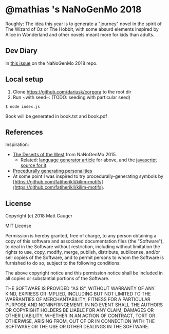 # @mathias 's NaNoGenMo 2018

Roughly: The idea this year is to generate a "journey" novel in the spirit of The Wizard of Oz or The Hobbit, with some absurd elements inspired by Alice in Wonderland and other novels meant more for kids than adults.

## Dev Diary

In [this issue](https://github.com/NaNoGenMo/2018/issues/59) on the NaNoGenMo 2018 repo.

## Local setup

1. Clone https://github.com/dariusk/corpora to the root dir
2. Run ~with seed~: (TODO: seeding with particular seed)

```
$ node index.js
```

Book will be generated in book.txt and book.pdf

## References

Inspiration:
* [The Deserts of the West](https://github.com/dariusk/NaNoGenMo-2015/issues/156) from NaNoGenMo 2015.
  * Related: [language generator article](https://mewo2.com/notes/naming-language/) for above, and the [javascript source for it](https://github.com/mewo2/naming-language/blob/master/language.js).
* [Procedurally generating personalities](https://www.gamasutra.com/blogs/TanyaXShort/20161216/310387/Procedurally_Generating_Personalities.php)
* At some point I was inspired to try procedurally-generating symbols by [https://github.com/fatiherikli/kilim-motifs](https://github.com/fatiherikli/kilim-motifs).

## License

Copyright (c) 2018 Matt Gauger

MIT License

Permission is hereby granted, free of charge, to any person obtaining a copy of this software and associated documentation files (the "Software"), to deal in the Software without restriction, including without limitation the rights to use, copy, modify, merge, publish, distribute, sublicense, and/or sell copies of the Software, and to permit persons to whom the Software is furnished to do so, subject to the following conditions:

The above copyright notice and this permission notice shall be included in all copies or substantial portions of the Software.

THE SOFTWARE IS PROVIDED "AS IS", WITHOUT WARRANTY OF ANY KIND, EXPRESS OR IMPLIED, INCLUDING BUT NOT LIMITED TO THE WARRANTIES OF MERCHANTABILITY, FITNESS FOR A PARTICULAR PURPOSE AND NONINFRINGEMENT. IN NO EVENT SHALL THE AUTHORS OR COPYRIGHT HOLDERS BE LIABLE FOR ANY CLAIM, DAMAGES OR OTHER LIABILITY, WHETHER IN AN ACTION OF CONTRACT, TORT OR OTHERWISE, ARISING FROM, OUT OF OR IN CONNECTION WITH THE SOFTWARE OR THE USE OR OTHER DEALINGS IN THE SOFTWARE.
